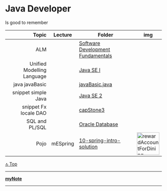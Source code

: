 Java Developer
===
[top]: topOfThePage

Is good to remember

| Topic | Lecture | Folder | img |
| ---: | --- | --- | --- |
| ALM | | [Software Development Fundamentals](/ntucLH/tree/master/m1MtaFundamentals#lesson-3) |  |
| Unified Modelling Language  | | [Java SE I](/ntucLH/m8JavaSe1/) |  |
| java javaBasic |  | [javaBasic.java](/ntucLH/m5CapStoneProj2/learnJava/javaBasic.java) |  |
| snippet simple Java |  | [Java SE 2](/ntucLH/m9JavaSe2/) |  |
| snippet Fx locale DAO |  | [capStone3](/ntucLH/mACapStoneProj3/) | |
| SQL and PL/SQL |  | [Oracle Database](/ntucLH/mBOracleDB/) |  |
|  Pojo | mESpring | [ 10-spring-intro-solution ]( https://github.com/alvintwng/ntucLH/tree/master/mESpring/10-spring-intro-solution )     | <img src="ihttps://github.com/alvintwng/ntucLH/blob/master/mESpring/10-spring-intro-solution/rewardAccountForDining-sequence-color.png" alt="rewardAccountForDining-sequence-color.png" height="72"> |


[:top: Top](#top)

---
[**myNote**](mynote.md)

---
